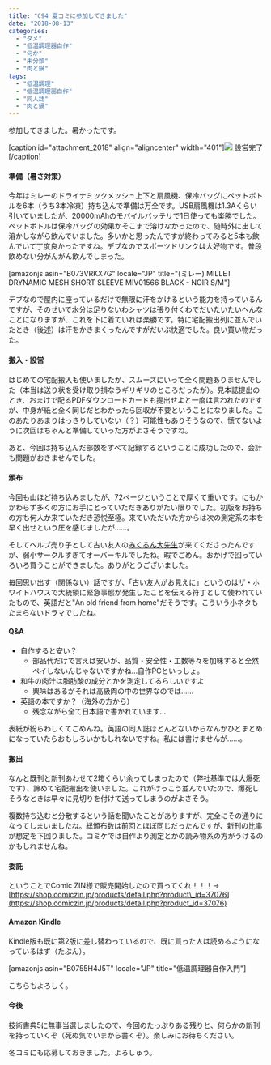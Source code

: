 ```yaml
---
title: "C94 夏コミに参加してきました"
date: "2018-08-13"
categories: 
  - "ダメ"
  - "低温調理器自作"
  - "何か"
  - "未分類"
  - "肉と鍋"
tags: 
  - "低温調理"
  - "低温調理器自作"
  - "同人誌"
  - "肉と鍋"
---
```


参加してきました。暑かったです。

\[caption id="attachment\_2018" align="aligncenter" width="401"\]![](https://blog.naotaco.com/assets/images/posts/2018/08/c94_setup-401x600.jpg) 設営完了\[/caption\]

#### 準備（暑さ対策）

今年はミレーのドライナミックメッシュ上下と扇風機、保冷バッグにペットボトルを6本（うち3本冷凍）持ち込んで準備は万全です。USB扇風機は1.3Aくらい引いていましたが、20000mAhのモバイルバッテリで1日使っても楽勝でした。ペットボトルは保冷バッグの効果かそこまで溶けなかったので、随時外に出して溶かしながら飲んでいました。多いかと思ったんですが終わってみると5本も飲んでいて丁度良かったですね。デブなのでスポーツドリンクは大好物です。普段飲めない分がんがん飲んでしまった。

\[amazonjs asin="B073VRKX7G" locale="JP" title="(ミレー) MILLET DRYNAMIC MESH SHORT SLEEVE MIV01566 BLACK - NOIR S/M"\]

デブなので屋内に座っているだけで無限に汗をかけるという能力を持っているんですが、そのせいで水分は足りないわシャツは張り付くわでだいたいたいへんなことになりますが、これを下に着ていれば楽勝です。特に宅配搬出列に並んでいたとき（後述）は汗をかきまくったんですがだいぶ快適でした。良い買い物だった。

#### 搬入・設営

はじめての宅配搬入も使いましたが、スムーズにいって全く問題ありませんでした（本当は送り状を受け取り損なうギリギリのところだったが）。見本誌提出のとき、おまけで配るPDFダウンロードカードも提出せよと一度は言われたのですが、中身が紙と全く同じだとわかったら回収が不要ということになりました。このあたりあまりはっきりしていない（？）可能性もありそうなので、慌てないように次回はちゃんと準備していった方がよさそうですね。

あと、今回は持ち込んだ部数をすべて記録するということに成功したので、会計も問題がおきませんでした。

#### 頒布

今回も山ほど持ち込みましたが、72ページということで厚くて重いです。にもかかわらず多くの方にお手にとっていただきありがたい限りでした。初版をお持ちの方も何人か来ていただき恐悦至極。来ていただいた方からは次の測定系の本を早く出せという圧を感じましたが……。

そしてヘルプ売り子として古い友人の[みくるん大先生](https://twitter.com/hanicamii)が来てくださったんですが、弱小サークルすぎてオーバーキルでしたね。暇でごめん。おかげで回っていろいろ買うことができました。ありがとうございました。

毎回思い出す（関係ない）話ですが、「古い友人がお見えに」というのはザ・ホワイトハウスで大統領に緊急事態が発生したことを伝える符丁として使われていたもので、英語だと"An old friend from home"だそうです。こういう小ネタもたまらないドラマでしたね。

#### Q&A

- 自作すると安い？
    - 部品代だけで言えば安いが、品質・安全性・工数等々を加味すると全然ペイしないんじゃないですかね…自作PCといっしょ。
- 和牛の肉汁は脂肪酸の成分とかを測定してるらしいですよ
    - 興味はあるがそれは高級肉の中の世界なのでは……
- 英語の本ですか？（海外の方から）
    - 残念ながら全て日本語で書かれています…

表紙が紛らわしくてごめんね。英語の同人誌ほとんどないからなんかひとまとめになっていたらおもしろいかもしれないですね。私には書けませんが……。

#### 搬出

なんと既刊と新刊あわせて2箱くらい余ってしまったので（弊社基準では大爆死です）、諦めて宅配搬出を使いました。これがけっこう並んでいたので、爆死しそうなときは早々に見切りを付けて送ってしまうのがよさそう。

複数持ち込むと分散するという話を聞いたことがありますが、完全にその通りになってしまいましたね。総頒布数は前回とほぼ同じだったんですが、新刊の比率が想定を下回りました。コミケでは自作より測定とかの読み物系の方がうけるのかもしれませんね。

#### 委託

ということでComic ZIN様で販売開始したので買ってくれ！！！→ [https://shop.comiczin.jp/products/detail.php?product\_id=37076](https://shop.comiczin.jp/products/detail.php?product_id=37076)

#### Amazon Kindle

Kindle版も既に第2版に差し替わっているので、既に買った人は読めるようになっているはず（たぶん）。

\[amazonjs asin="B0755H4J5T" locale="JP" title="低温調理器自作入門"\]

こちらもよろしく。

#### 今後

技術書典5に無事当選しましたので、今回のたっぷりある残りと、何らかの新刊を持っていくぞ（死ぬ気でいまから書くぞ）。楽しみにお待ちください。

冬コミにも応募しておきました。よろしゅう。
